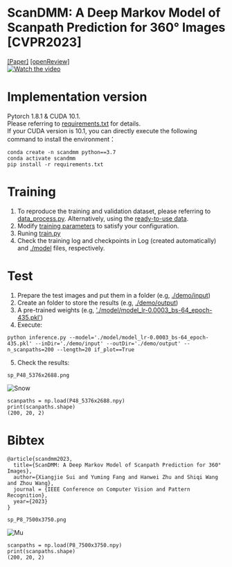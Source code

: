 # ScanDMM: A Deep Markov Model of Scanpath Prediction for 360° Images [CVPR2023]

[[Paper]]() [[openReview]](https://openreview.net/forum?id=Z5RSvPEbyK)  
[![Watch the video](https://img.youtube.com/vi/bEWBnG5GXsU/maxresdefault.jpg)](https://youtu.be/bEWBnG5GXsU)

# Implementation version
Pytorch 1.8.1 & CUDA 10.1.  
Please referring to [requirements.txt](https://github.com/xiangjieSui/ScanDMM/blob/master/requirement.txt) for details.  
If your CUDA version is 10.1, you can directly execute the following command to install the environment：  
```
conda create -n scandmm python==3.7  
conda activate scandmm
pip install -r requirements.txt
```

# Training  
1. To reproduce the training and validation dataset, please referring to [data_process.py](https://github.com/xiangjieSui/ScanDMM/blob/master/data_process.py). Alternatively, using the [ready-to-use data](https://github.com/xiangjieSui/ScanDMM/tree/master/Datasets).
2. Modify [training parameters](https://github.com/xiangjieSui/ScanDMM/blob/master/config.py) to satisfy your configuration.
3. Runing [train.py](https://github.com/xiangjieSui/ScanDMM/blob/master/train.py)
4. Check the training log and checkpoints in Log (created automatically) and [./model](https://github.com/xiangjieSui/ScanDMM/tree/master/model) files, respectively.

# Test  
1. Prepare the test images and put them in a folder (e.g, [./demo/input](https://github.com/xiangjieSui/ScanDMM/tree/master/demo/input))  
2. Create an folder to store the results (e.g, [./demo/output](https://github.com/xiangjieSui/ScanDMM/tree/master/demo/output)) 
3. A pre-trained weights (e.g, ['./model/model_lr-0.0003_bs-64_epoch-435.pkl'](https://github.com/xiangjieSui/ScanDMM/tree/master/model))  
4. Execute:
```
python inference.py --model='./model/model_lr-0.0003_bs-64_epoch-435.pkl' --inDir='./demo/input' --outDir='./demo/output' --n_scanpaths=200 --length=20 if_plot==True
```
5. Check the results:  
``` 
sp_P48_5376x2688.png
```
![Snow](https://github.com/xiangjieSui/ScanDMM/blob/master/demo/output/sp_P48_5376x2688.png)  
```
scanpaths = np.load(P48_5376x2688.npy)
print(scanpaths.shape)
(200, 20, 2)
```

# Bibtex
```
@article{scandmm2023,
  title={ScanDMM: A Deep Markov Model of Scanpath Prediction for 360° Images},
  author={Xiangjie Sui and Yuming Fang and Hanwei Zhu and Shiqi Wang and Zhou Wang},
  journal = {IEEE Conference on Computer Vision and Pattern Recognition}, 
  year={2023}
}
```

```
sp_P8_7500x3750.png
```
![Mu](https://github.com/xiangjieSui/ScanDMM/blob/master/demo/output/sp_P8_7500x3750.png)
```
scanpaths = np.load(P8_7500x3750.npy)
print(scanpaths.shape)
(200, 20, 2)
```

